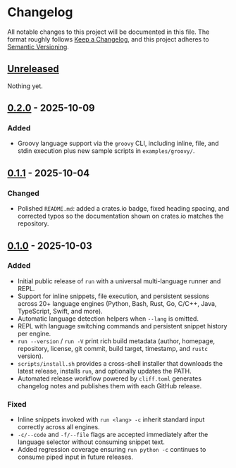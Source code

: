 # Changelog

All notable changes to this project will be documented in this file. The format roughly follows [Keep a Changelog](https://keepachangelog.com/en/1.1.0/), and this project adheres to [Semantic Versioning](https://semver.org/spec/v2.0.0.html).

## [Unreleased]

Nothing yet.

## [0.2.0] - 2025-10-09

### Added

- Groovy language support via the `groovy` CLI, including inline, file, and stdin execution plus new sample scripts in `examples/groovy/`.

## [0.1.1] - 2025-10-04

### Changed

- Polished `README.md`: added a crates.io badge, fixed heading spacing, and corrected typos so the documentation shown on crates.io matches the repository.

## [0.1.0] - 2025-10-03

### Added

- Initial public release of `run` with a universal multi-language runner and REPL.
- Support for inline snippets, file execution, and persistent sessions across 20+ language engines (Python, Bash, Rust, Go, C/C++, Java, TypeScript, Swift, and more).
- Automatic language detection helpers when `--lang` is omitted.
- REPL with language switching commands and persistent snippet history per engine.
- `run --version` / `run -V` print rich build metadata (author, homepage, repository, license, git commit, build target, timestamp, and `rustc` version).
- `scripts/install.sh` provides a cross-shell installer that downloads the latest release, installs `run`, and optionally updates the PATH.
- Automated release workflow powered by `cliff.toml` generates changelog notes and publishes them with each GitHub release.

### Fixed

- Inline snippets invoked with `run <lang> -c` inherit standard input correctly across all engines.
- `-c/--code` and `-f/--file` flags are accepted immediately after the language selector without consuming snippet text.
- Added regression coverage ensuring `run python -c` continues to consume piped input in future releases.

[Unreleased]: https://github.com/Esubaalew/run/compare/v0.2.0...HEAD
[0.2.0]: https://github.com/Esubaalew/run/compare/v0.1.1...v0.2.0
[0.1.1]: https://github.com/Esubaalew/run/compare/v0.1.0...v0.1.1
[0.1.0]: https://github.com/Esubaalew/run/releases/tag/v0.1.0
